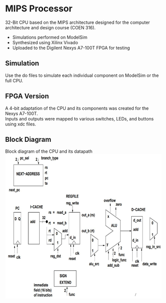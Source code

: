 # MIPS Processor
32-Bit CPU based on the MIPS architecture designed for the computer architecture and design course (COEN 316).
- Simulations performed on ModelSim
- Synthesized using Xilinx Vivado
- Uploaded to the Digilent Nexys A7-100T FPGA for testing

## Simulation
Use the do files to simulate each individual component on ModelSim or the full CPU.

## FPGA Version
A 4-bit adaptation of the CPU and its components was created for the Nexys A7-100T.  
Inputs and outputs were mapped to various switches, LEDs, and buttons using xdc files.

## Block Diagram
Block diagram of the CPU and its datapath
![alt text](https://github.com/Bilal-yat/MIPSProcessor/blob/main/Block_Diagram.JPG)
